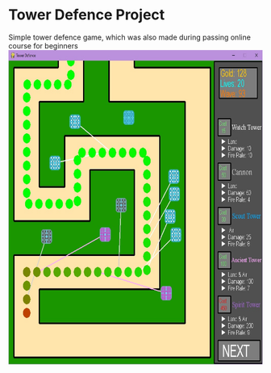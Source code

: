 # Tower Defence Project
Simple tower defence game, which was also made during passing online course for beginners
<img src="pictures/td.jpg" width="700" height="623"/>

